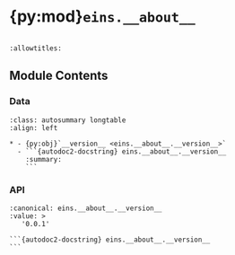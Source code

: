 # {py:mod}`eins.__about__`

```{py:module} eins.__about__
```

```{autodoc2-docstring} eins.__about__
:allowtitles:
```

## Module Contents

### Data

````{list-table}
:class: autosummary longtable
:align: left

* - {py:obj}`__version__ <eins.__about__.__version__>`
  - ```{autodoc2-docstring} eins.__about__.__version__
    :summary:
    ```
````

### API

````{py:data} __version__
:canonical: eins.__about__.__version__
:value: >
   '0.0.1'

```{autodoc2-docstring} eins.__about__.__version__
```

````
